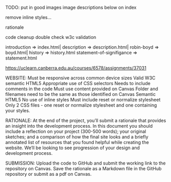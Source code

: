 TODO:
put in good images
image descriptions below on index

remove inline styles...

rationale

code cleanup
double check w3c validation


introduction => index.html|
description => description.html|
robin-boyd => boyd.html|
history => history.html
statement-of-signifigance => statement.html


https://uclearn.canberra.edu.au/courses/6578/assignments/37031

WEBSITE:
Must be responsive across common device sizes
Valid W3C semantic HTML5
Appropriate use of CSS selectors
Needs to include comments in the code
Must use content provided on Canvas
Folder and filenames need to be the same as those identified on Canvas
Semantic HTML5
No use of inline styles
Must include reset or normalize stylesheet
Only 2 CSS files - one reset or normalize stylesheet and one containing your styles.

RATIONALE:
At the end of the project, you’ll submit a rationale that provides an insight into the development process. In this document you should include a reflection on your project (300-500 words); your original sketches; and a comparison of how the final site looks and a briefly annotated list of resources that you found helpful while creating the website. We’ll be looking to see progression of your design and development process.

SUBMISSION:
Upload the code to GitHub and submit the working link to the repository on Canvas.
Save the rationale as a Markdown file in the GitHub repository or submit as a pdf on Canvas.
